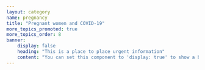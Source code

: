 ```yaml
---
layout: category
name: pregnancy
title: "Pregnant women and COVID-19"
more_topics_promoted: true 
more_topics_order: 8
banner:
    display: false
    heading: "This is a place to place urgent information"
    content: "You can set this component to 'display: true' to show a banner at the top of the page."
---
```

